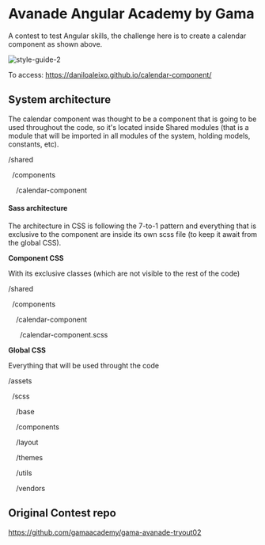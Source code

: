 

# Avanade Angular Academy by Gama

A contest to test Angular skills, the challenge here is to create a calendar component as shown above.

![style-guide-2](https://raw.githubusercontent.com/gamaacademy/gama-avanade-tryout02/master/images/readme-image-1.jpg)

To access: https://daniloaleixo.github.io/calendar-component/


## System architecture

The calendar component was thought to be a component that is going to be used throughout the code, so it's located inside Shared modules (that is a module that will be imported in all modules of the system, holding models, constants, etc).


/shared

&nbsp;&nbsp;/components

&nbsp;&nbsp;&nbsp;&nbsp;/calendar-component



#### Sass architecture

The architecture in CSS is following the 7-to-1 pattern and everything that is exclusive to the component are inside its own scss file (to keep it await from the global CSS).

**Component CSS**

With its exclusive classes (which are not visible to the rest of the code)


/shared

&nbsp;&nbsp;/components

&nbsp;&nbsp;&nbsp;&nbsp;/calendar-component

&nbsp;&nbsp;&nbsp;&nbsp;&nbsp;&nbsp;/calendar-component.scss


&#13;
&#13;


**Global CSS**&#13;

Everything that will be used throught the code&#13;

&#13;
/assets&#13;

&nbsp;&nbsp;/scss&#13;

&nbsp;&nbsp;&nbsp;&nbsp;/base&#13;

&nbsp;&nbsp;&nbsp;&nbsp;/components&#13;

&nbsp;&nbsp;&nbsp;&nbsp;/layout&#13;

&nbsp;&nbsp;&nbsp;&nbsp;/themes&#13;

&nbsp;&nbsp;&nbsp;&nbsp;/utils&#13;

&nbsp;&nbsp;&nbsp;&nbsp;/vendors&#13;



## Original Contest repo
https://github.com/gamaacademy/gama-avanade-tryout02
